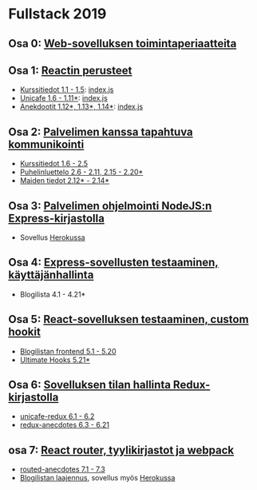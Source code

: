 # Fullstack 2019

## Osa 0: [Web-sovelluksen toimintaperiaatteita](https://github.com/Malpel/fullstack/blob/master/osa0/osa0.md)

## Osa 1: [Reactin perusteet](https://github.com/Malpel/fullstack/tree/master/osa1)
* [Kurssitiedot 1.1 - 1.5](https://github.com/Malpel/fullstack/tree/master/osa1/kurssitiedot): [index.js](https://github.com/Malpel/fullstack/blob/master/osa1/kurssitiedot/src/index.js)
* [Unicafe 1.6 - 1.11*](https://github.com/Malpel/fullstack/tree/master/osa1/unicafe): [index.js](https://github.com/Malpel/fullstack/blob/master/osa1/unicafe/src/index.js) 
* [Anekdootit 1.12*, 1.13*, 1.14*](https://github.com/Malpel/fullstack/tree/master/osa1/anekdootit): [index.js](https://github.com/Malpel/fullstack/blob/master/osa1/anekdootit/src/index.js)

## Osa 2: [Palvelimen kanssa tapahtuva kommunikointi](https://github.com/Malpel/fullstack/tree/master/osa2)
* [Kurssitiedot 1.6 - 2.5](https://github.com/Malpel/fullstack/tree/master/osa2/kurssitiedot)
* [Puhelinluettelo 2.6 - 2.11, 2.15 - 2.20*](https://github.com/Malpel/fullstack/tree/master/osa2/puhelinluettelo)
* [Maiden tiedot 2.12* - 2.14*](https://github.com/Malpel/fullstack/tree/master/osa2/maatiedot)

## Osa 3: [Palvelimen ohjelmointi NodeJS:n Express-kirjastolla](https://github.com/Malpel/fullstack-osa3)
* Sovellus [Herokussa](https://radiant-ocean-57566.herokuapp.com/)

## Osa 4: [Express-sovellusten testaaminen, käyttäjänhallinta](https://github.com/Malpel/fullstack/tree/master/osa4)
* Blogilista 4.1 - 4.21*

## Osa 5: [React-sovelluksen testaaminen, custom hookit](https://github.com/Malpel/fullstack/tree/master/osa5)
* [Blogilistan frontend 5.1 - 5.20](https://github.com/Malpel/fullstack/tree/master/osa5/bloglist-frontend)
* [Ultimate Hooks 5.21*](https://github.com/Malpel/fullstack/tree/master/osa5/custom-hooks)

## Osa 6: [Sovelluksen tilan hallinta Redux-kirjastolla](https://github.com/Malpel/fullstack/tree/master/osa6)
* [unicafe-redux 6.1 - 6.2](https://github.com/Malpel/fullstack/tree/master/osa6/unicafe-redux)
* [redux-anecdotes 6.3 - 6.21](https://github.com/Malpel/fullstack/tree/master/osa6/redux-anecdotes)

## osa 7: [React router, tyylikirjastot ja webpack](https://github.com/Malpel/fullstack/tree/master/osa7)
* [routed-anecdotes 7.1 - 7.3](https://github.com/Malpel/fullstack/tree/master/osa7/routed_anecdotes)
* [Blogilistan laajennus](https://github.com/Malpel/fullstack/tree/master/osa7/bloglist), sovellus myös [Herokussa](https://quiet-stream-29184.herokuapp.com/)